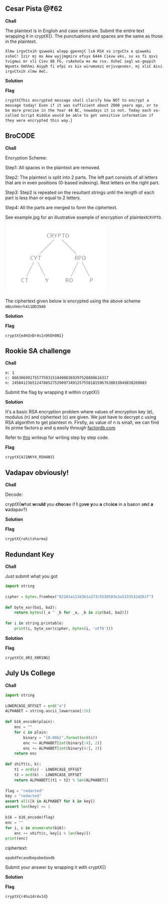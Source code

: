 ## Cesar Pista @₹62
**Chall**

The plaintext is in English and case sensitive. Submit the entire text wrapping it in cryptX{}. The punctuations and spaces are the same as those in the plaintext.
```
Xlmw irgvCtxih qiwweki wlepp gpevmjC lsA RSX xs irgvCtx e qiwweki xsheC! Izir mj mx Aew wyjjmgmirx efsyx 6444 Cievw eks, sv xs fi qsvi tvigmwi mr xli Ciev 88 FG, rsAeheCw mx mw rsx. XsheC iegl ws-geppih Wgvmtx Omhhmi Asyph fi efpi xs kix wirwmxmzi mrjsvqexmsr, mj xliC Aivi irgvCtxih xlmw AeC.
```

**Solution**

**Flag**
```
cryptX{This encrypted message shall clarify how NOT to encrypt a message today! Even if it was sufficient about 2000 years ago, or to be more precise in the Year 44 BC, nowadays it is not. Today each so-called Script Kiddie would be able to get sensitive information if they were encrypted this way.}
```

## BroCODE
**Chall**

Encryption Scheme:

Step1: All spaces in the plaintext are removed.

Step2: The plaintext is split into 2 parts. The left part consists of all letters that are in  even positions (0-based indexing). Rest letters on the right part.

Step3: Step2 is repeated on the resultant strings until the length of each part is less than or equal to 2 letters.

Step4: All the parts are merged to form the ciphertext.

See example.jpg for an illustrative example of encryption of plaintext```CRYPTO```.

![](./example.jpg)

The ciphertext given below is encrypted using the above scheme
```mNsnhHnrh411DD3940```

**Solution**

**Flag**
```
cryptX{m4H3nDr4s1n9hDh0N1}
```

## Rookie SA challenge
**Chall**
```
e: 1
c: 8663069917557759315104008369297528808616317
n: 245841236512478852752909734912575581815967630033049838269083
```
Submit the flag by wrapping it within cryptX{}

**Solution**

It's a basic RSA encryption problem where values of encryption key (e), modulus (n) and ciphertext (c) are given. We just have to decrypt c using RSA algorithm to get plaintext m.
Firstly, as value of n is small, we can find its prime factors p and q easily through <a href="http://factordb.com">factordb.com</a>

Refer to <a href="https://medium.com/@kaipakrishna380/writeup-for-rsa-1-cryptography-ctf-challenge-n00bctf-c4fbae5d7b08">this</a> writeup for writing step by step code.

**Flag**
```
cryptX{4J1NKY4_R5H4N3}
```

## Vadapav obviously!
**Chall**

Decode:

cryptX{**w**hat **w**o**uld** you **cho**o**s**e if **I** ga**ve** **y**ou **a** cho**ice** in a ba**c**on a**n**d **a** **v**adapav?}


**Solution**

**Flag**
```
cryptX{rohitsharma}
```

## Redundant Key
**Chall**

Just submit what you got 
```python
import string
 
cipher = bytes.fromhex("02101a11163b1a373c5530503e3a5333532d261f")
 
def byte_xor(ba1, ba2):
    return bytes([_a ^ _b for _a, _b in zip(ba1, ba2)])

for i in string.printable:
    print(i, byte_xor(cipher, bytes(i, 'utf8')))
```

**Solution**

**Flag**
```
cryptX{U_4R3_X0R1NG}
```

## July Us College
**Chall**
```python
import string

LOWERCASE_OFFSET = ord("a")
ALPHABET = string.ascii_lowercase[:16]

def b16_encode(plain):
	enc = ""
	for c in plain:
		binary = "{0:08b}".format(ord(c))
		enc += ALPHABET[int(binary[:4], 2)]
		enc += ALPHABET[int(binary[4:], 2)]
	return enc

def shift(c, k):
	t1 = ord(c) - LOWERCASE_OFFSET
	t2 = ord(k) - LOWERCASE_OFFSET
	return ALPHABET[(t1 + t2) % len(ALPHABET)]

flag = "redacted"
key = "redacted"
assert all([k in ALPHABET for k in key])
assert len(key) == 1

b16 = b16_encode(flag)
enc = ""
for i, c in enumerate(b16):
	enc += shift(c, key[i % len(key)])
print(enc)
```
ciphertext:
```
epabdfecaodbepabedaodb
```
Submit your answer by wrapping it with cryptX{}

**Solution**

**Flag**
```
cryptX{r4hu1dr4v1d}
```
